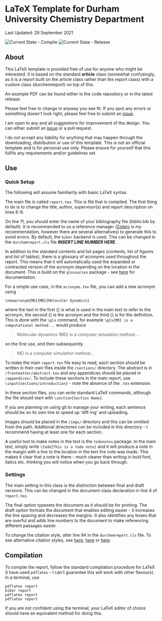 # LaTeX Template for Durham University Chemistry Department

Last Updated: 29 September 2021

![Current State - Compile](https://github.com/davidevansdurham/report-template/actions/workflows/compile.yml/badge.svg)
![Current State - Release](https://github.com/davidevansdurham/report-template/actions/workflows/compile_and_release.yml/badge.svg)
## About

This LaTeX template is provided free of use for anyone who might be interested. It is based on the standard **article** class (somewhat confusingly, as it is a report built on the article class rather than the report class) with a custom class (durchemreport) on top of this.

An example PDF can be found either in the code repository or in the latest release.

Please feel free to change in anyway you see fit. If you spot any errors or something doesn't look right, please feel free to submit an [issue](https://github.com/davidevansdurham/report-template/issues).

I am open to any and all suggestions for improvement of the design. You can either submit an [issue](https://github.com/davidevansdurham/report-template/issues) or a pull request.

I do not accept any liability for anything that may happen through the downloading, distribution or use of this template. This is not an official template and is for personal use only. Please ensure for yourself that this fulfils any requirements and/or guidelines set.

## Use

### Quick Setup

The following will assume familiarity with basic LaTeX syntax.

The main file is called `report.tex`. This is file that is compiled. The first thing to do is to change the title, author, supervisor(s) and report description on lines 6-9.

On line 11, you should enter the name of your bibliography file (biblio.bib by default). It is recommended to us a reference manager ([Zotero](https://www.zotero.org) is my recommendation, however there are several alternatives) to generate this to avoid errors. By default, the `biber` backend is used. This can be changed in the `durchemreport.cls` file ***INSERT LINE NUMBER HERE***.

In addition to the standard contents and list pages (contents, list of figures and list of tables), there is a glossary of acronyms used throughout the report. This means that it will automatically used the expanded or contracted version of the acronym depending on the location in the document. This is build on the `glossaries` package - see [here](https://ctan.org/pkg/glossaries?lang=en) for documentation. 

For a simple use case, in the `acronyms.tex` file, you can add a new acronym using
```
\newacronym{MD}{MD}{Molecular Dynamics}
```
where the text in the first {} is what is used in the main text to refer to the acronym, the second {} is the acronym and the third {} is for the definition. This is done with the `\gls` command, for example `\gls{MD} is a computational method...` would produce 
> Molecular dynamics (MD) is a computer simulation method...

on the first use, and then subsequently

> MD is a computer simulation method...

To make the main `report.tex` file easy to read, each section should be written in their own files inside the `/sections/` directory. The abstract is in `/frontmatter/abstract.tex` and any appendices should be placed in `/appendices/`. To include these sections in the main report, use `\input{sections/introduction}` - note the absence of the `.tex` extension.

In these section files, you can write standard LaTeX commands, although the file should start with `\section{Section Name}`.

If you are planning on using git to manage your writing, each sentence should be on its own line to speed up 'diff-ing' and uploading.

Images should be placed in the `/imgs/` directory and this can be omitted from the path. Additional directories can be included in this directory - I recommend having at least one for each section.

A useful tool to make notes in the text is the `todonotes` package. In the main text, simply write `\todo{This is a todo note}` and it will produce a note in the margin with a line to the location in the text the note was made. This makes it clear that a note is there - much clearer than writing in bold font, italics etc. thinking you will notice when you go back through.

### Settings

The main setting in this class is the distinction between final and draft versions. This can be changed in the document class declaration in line 4 of `report.tex`.

The final option typesets the document as it should be for printing. The draft option formats the document that enables editing easier - it increases the line spacing and decreases the margins. It also identifies any boxes that are overful and adds line numbers to the document to make referencing different passages easier.

To change the citation style, alter line 94 in the `durchemreport.cls` file. To see alternative citation styles, see [here](https://www.reed.edu/cis/help/LaTeX/bibtexstyles.html), [here](https://www.overleaf.com/learn/latex/Biblatex_citation_styles) or [here](https://sharelatex.psi.ch/learn/Biblatex_citation_styles)

## Compilation

To compile the report, follow the standard compilation procedure for LaTeX (I have used `pdflatex` - I can't guarantee this will work with other flavours). In a terminal, use

```
pdflatex report
biber report
pdflatex report
pdflatex report
```

If you are not confident using the terminal, your LaTeX editor of choice should have an equivalent method for doing this.



